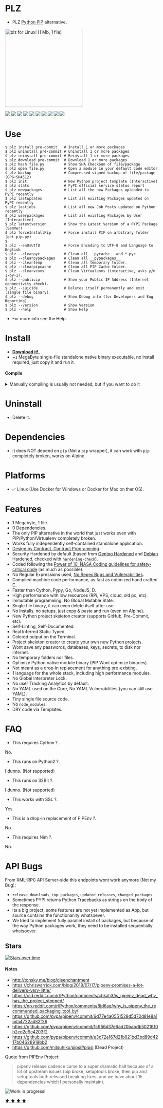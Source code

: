 # PLZ

- PLZ [Python PIP](https://pypi.org) alternative.

<img src="https://raw.githubusercontent.com/juancarlospaco/plz/master/python-wat.png" width="256" height="256" title="plz for Linux! (1 Mb, 1 file)">

![](https://img.shields.io/github/languages/count/juancarlospaco/plz?logoColor=green&style=for-the-badge)
![](https://img.shields.io/github/languages/top/juancarlospaco/plz?style=for-the-badge)
![](https://img.shields.io/github/stars/juancarlospaco/plz?style=for-the-badge)
![](https://img.shields.io/maintenance/yes/2019?style=for-the-badge)
![](https://img.shields.io/github/languages/code-size/juancarlospaco/plz?style=for-the-badge)
![](https://img.shields.io/github/issues-raw/juancarlospaco/plz?style=for-the-badge)
![](https://img.shields.io/github/issues-pr-raw/juancarlospaco/plz?style=for-the-badge)
![](https://img.shields.io/github/commit-activity/y/juancarlospaco/plz?style=for-the-badge)
![](https://img.shields.io/github/last-commit/juancarlospaco/plz?style=for-the-badge)
![](https://img.shields.io/liberapay/patrons/juancarlospaco?style=for-the-badge)


# Use

```console
$ plz install pre-commit   # Install 1 or more packages
$ plz uninstall pre-commit # Uninstall 1 or more packages
$ plz reinstall pre-commit # Reinstall 1 or more packages
$ plz download pre-commit  # Download 1 or more packages
$ plz hash file.py         # Show SHA CheckSum of file/package
$ plz open file.py         # Open a module in your default code editor
$ plz backup               # Compressed signed backup of file/package (GPG+SHA512)
$ plz init                 # New Python project template (Interactive)
$ plz stats                # PyPI official service status report
$ plz newpackages          # List all the new Packages uploaded to PyPI recently
$ plz lastupdates          # List all existing Packages updated on PyPI recently
$ plz lastjobs             # List all new Job Posts updated on Python recently
$ plz userpackages         # List all existing Packages by User (Interactive)
$ plz latestversion        # Show the Latest Version of a PYPI Package (SemVer)
$ plz forceInstallPip      # Force install PIP on arbitrary folder (get-pip.py)
$
$ plz --enUsUtf8           # Force Encoding to UTF-8 and Language to English
$ plz --cleanpyc           # Clean all __pycache__ and *.pyc
$ plz --cleanpypackages    # Clean all __pypackages__
$ plz --cleantemp          # Clean all temporary folder.
$ plz --cleanpipcache      # Clean all PIP Cache folder.
$ plz --cleanvenvs         # Clean Virtualenvs (interactive, asks y/n 1-by-1).
$ plz --publicip           # Show your Public IP Address (Internet connectivity check).
$ plz --suicide            # Deletes itself permanently and exit (single file binary).
$ plz --debug              # Show Debug info (for Developers and Bug Reporting).
$ plz --version            # Show Version
$ plz --help               # Show Help
```

- For more info see the Help.


# Install

- [**Download it!.**](https://github.com/juancarlospaco/plz/releases)
- ~`1` MegaByte single-file standalone native binary executable, no install required, just copy it and run it.

#### Compile

<details>

<summary> Manually compiling is usually not needed, but if you want to do it </summary>

```console
$ nimble install https://github.com/juancarlospaco/plz.git
```

Or even more manual:

```console
$ git clone https://github.com/juancarlospaco/plz.git
$ cd plz
$ nim c plz/plz.nim
```

</details>


# Uninstall

- Delete it.


# Dependencies

- It does NOT depend on `pip` (Not a `pip` wrapper), it can work with `pip` completely broken, works on Alpine.


# Platforms

- ✅ Linux (Use Docker for Windows or Docker for Mac on ther OS).


# Features

- 1 Megabyte, 1 file.
- 0 Dependencies.
- The only PIP alternative in the world that just works even with PIP/Python/Virtualenv completely broken.
- Works fully independently self-contained standalone application.
- [Design by Contract, Contract Programming](https://dev.to/juancarlospaco/design-by-contract-immutability-side-effects-and-gulag-44fk).
- Security Hardened by default (based from [Gentoo Hardened](https://wiki.gentoo.org/wiki/Hardened_Gentoo) and [Debian Hardened](https://wiki.debian.org/Hardening), checked with [`hardening-check`](https://bitbucket.org/Alexander-Shukaev/hardening-check)).
- Coded following the [Power of 10: NASA Coding guidelines for safety-critical code](https://en.wikipedia.org/wiki/The_Power_of_10:_Rules_for_Developing_Safety-Critical_Code#Rules) (as much as possible).
- No Regular Expressions used, [No Regex Bugs and Vulnerabilities](https://blog.cloudflare.com/details-of-the-cloudflare-outage-on-july-2-2019).
- Compiled machine code performance, as fast as optimized hand crafted C.
- Faster than Cython, Pypy, Go, NodeJS, D.
- High performance with low resources (RPi, VPS, cloud, old pc, etc).
- Immutable programming, No Global Mutable State.
- Single file binary, it can even delete itself after use.
- No Installs, no setups, just copy & paste and run (even on Alpine).
- New Python project skeleton creator (supports GitHub, Pre-Commit, etc).
- Self-Linting, Self-Documented.
- Real Inferred Static Typed.
- Colored output on the Terminal.
- Project skeleton creator to create your own new Python projects.
- Wont save any passwords, databases, keys, secrets, to disk nor Internet.
- No temporary folders nor files.
- Optimize Python native module binary (PIP Wont optimize binaries).
- Not meant as a drop-in replacement for anything pre-existing.
- 1 language for the whole stack, including high performance modules.
- No Global Interpreter Lock.
- No user Tracking Analytics by default.
- No YAML used on the Core, No YAML Vulnerabilities (you can still use YAML).
- Tiny single file source code.
- No `node_modules`.
- DRY code via Templates.


# FAQ

- This requires Cython ?.

No.

- This runs on Python2 ?.

I dunno. (Not supported)

- This runs on 32Bit ?.

I dunno. (Not supported)

- This works with SSL ?.

Yes.

- This is a drop-in replacement of PIPEnv ?.

No.

- This requires Nim ?.

No.


# API Bugs

From XML-RPC API Server-side this endpoints wont work anymore (Not my Bug):

- `release_downloads`, `top_packages`, `updated_releases`, `changed_packages`.
- Sometimes PYPI returns Python Tracebacks as strings on the body of the response.
- Its a big project, some features are not yet implemented as App, but source contains the functionanity whatsoever.
- We tried to implement fully parallel install of packages, but because of the way Python packages work, they need to be installed sequentially whatsoever.


## Stars

[![Stars over time](https://starchart.cc/juancarlospaco/plz.svg)](https://starchart.cc/ThomasTJdev/nim_websitecreator "Star PLZ on GitHub!")


#### Notes

- http://tonsky.me/blog/disenchantment
- https://chriswarrick.com/blog/2018/07/17/pipenv-promises-a-lot-delivers-very-little/
- https://old.reddit.com/r/Python/comments/chkah3/is_pipenv_dead_why_has_the_project_stopped/
- https://np.reddit.com/r/Python/comments/8jd6aq/why_is_pipenv_the_recommended_packaging_tool_by/
- https://github.com/pypa/pipenv/commit/6d77e4a0551528d5d72d81e8a15da4722ad82f26
- https://github.com/pypa/pipenv/commit/1c956d37e6ad20babdb5021610b2ed2c9c4203f2
- https://github.com/pypa/pipenv/commit/e3c72e167d21b921bd3bd89d4217b04628919bb2
- https://github.com/mitsuhiko/pipsi#pipsi (Dead Project)

Quote from PIPEnv Project:

> pipenv release cadence came to a super dramatic halt because of a lot of upstream issues
> (pip broke, setuptools broke, then pip and setuptools both released breaking fixes,
> and we have about 15 dependencies which I personally maintain).


![](https://raw.githubusercontent.com/juancarlospaco/plz/master/pepehack.gif "Work in progress!")


[  ⬆️  ⬆️  ⬆️  ⬆️  ](#plz "Go to top")

